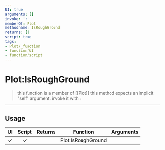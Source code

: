 ```yaml
---
UI: true
arguments: []
invoke: ':'
memberOf: Plot
methodname: IsRoughGround
returns: []
script: true
tags:
- Plot/_function
- function/UI
- function/script
---
```

# Plot:IsRoughGround
> this function is a member of [[Plot]]
> this method expects an implicit "self" argument. invoke it with `:`
-----
## Usage
|  UI | Script | Returns | Function | Arguments |
|:---:|:------:|-------:|:--------:|:---------|
|✓|✓||Plot:IsRoughGround||
